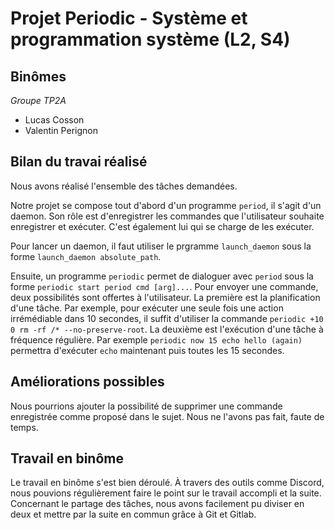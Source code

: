 # Projet Periodic - Système et programmation système (L2, S4)

## Binômes

*Groupe TP2A*
 - Lucas Cosson
 - Valentin Perignon

## Bilan du travai réalisé

Nous avons réalisé l'ensemble des tâches demandées.

Notre projet se compose tout d'abord d'un programme `period`, il s'agit d'un daemon. Son rôle est d'enregistrer les
commandes que l'utilisateur souhaite enregistrer et exécuter. C'est également lui qui se charge de les exécuter.

Pour lancer un daemon, il faut utiliser le prgramme `launch_daemon` sous la forme `launch_daemon absolute_path`.

Ensuite, un programme `periodic` permet de dialoguer avec `period` sous la forme `periodic start period cmd [arg]...`.
Pour envoyer une commande, deux possibilités sont offertes à l'utilisateur. La première est la planification d'une tâche. 
Par exemple, pour exécuter une seule fois une action irrémédiable dans 10 secondes, il suffit d'utiliser la commande 
`periodic +10 0 rm -rf /* --no-preserve-root`. La deuxième est l'exécution d'une tâche à fréquence régulière. Par
exemple `periodic now 15 echo hello (again)` permettra d'exécuter `echo` maintenant puis toutes les 15 secondes.

## Améliorations possibles

Nous pourrions ajouter la possibilité de supprimer une commande enregistrée comme proposé dans le sujet. Nous ne l'avons
pas fait, faute de temps.

## Travail en binôme

Le travail en binôme s'est bien déroulé. À travers des outils comme Discord, nous pouvions régulièrement faire le point
sur le travail accompli et la suite. Concernant le partage des tâches, nous avons facilement pu diviser en deux et mettre
par la suite en commun grâce à Git et Gitlab.